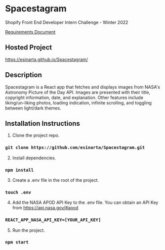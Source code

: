 # Spacestagram

Shopify Front End Developer Intern Challenge - Winter 2022

[Requirements Document](https://docs.google.com/document/d/1QlC6htA5SXEl3YruAOkJWj2-0W3w-n0UOzGuJ1EcktQ/edit#heading=h.cny9umcsnqqn)

## Hosted Project

https://esinarta.github.io/Spacestagram/

## Description
Spacestagram is a React app that fetches and displays images from NASA's Astronomy Picture of the Day API. Images are presented with their title, copyright information, date, and explanation. Other features include liking/un-liking photos, loading indication, infinite scrolling, and toggling between light/dark themes.

## Installation Instructions

1. Clone the project repo.
### `git clone https://github.com/esinarta/Spacestagram.git`

2. Install dependencies.
### `npm install`

3. Create a .env file in the root of the project.
### `touch .env`

4. Add the NASA APOD API Key to the .env file. You can obtain an API Key from https://api.nasa.gov/#apod
### `REACT_APP_NASA_API_KEY=[YOUR_API_KEY]`

5. Run the project.
### `npm start`
